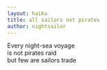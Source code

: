 ```yaml
---
layout: haiku
title: all sailors not pirates
author: nightsailor
---
```


Every night-sea voyage<br>
is not pirates raid<br>
but few are sailors trade<br>
